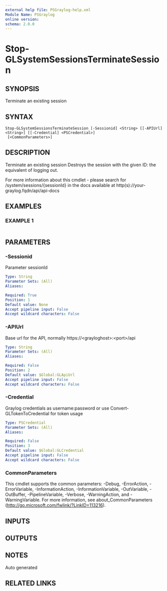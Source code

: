 ```yaml
---
external help file: PSGraylog-help.xml
Module Name: PSGraylog
online version:
schema: 2.0.0
---
```


# Stop-GLSystemSessionsTerminateSession

## SYNOPSIS
Terminate an existing session

## SYNTAX

```
Stop-GLSystemSessionsTerminateSession [-Sessionid] <String> [[-APIUrl] <String>] [[-Credential] <PSCredential>]
 [<CommonParameters>]
```

## DESCRIPTION
Terminate an existing session
Destroys the session with the given ID: the equivalent of logging out.

For more information about this cmdlet - please search for /system/sessions/{sessionId} in the docs available at http(s)://your-graylog.fqdn/api/api-docs

## EXAMPLES

### EXAMPLE 1
```

```

## PARAMETERS

### -Sessionid
Parameter sessionId

```yaml
Type: String
Parameter Sets: (All)
Aliases:

Required: True
Position: 1
Default value: None
Accept pipeline input: False
Accept wildcard characters: False
```

### -APIUrl
Base url for the API, normally https://\<grayloghost\>:\<port\>/api

```yaml
Type: String
Parameter Sets: (All)
Aliases:

Required: False
Position: 2
Default value: $Global:GLApiUrl
Accept pipeline input: False
Accept wildcard characters: False
```

### -Credential
Graylog credentials as username:password or use Convert-GLTokenToCredential for token usage

```yaml
Type: PSCredential
Parameter Sets: (All)
Aliases:

Required: False
Position: 3
Default value: $Global:GLCredential
Accept pipeline input: False
Accept wildcard characters: False
```

### CommonParameters
This cmdlet supports the common parameters: -Debug, -ErrorAction, -ErrorVariable, -InformationAction, -InformationVariable, -OutVariable, -OutBuffer, -PipelineVariable, -Verbose, -WarningAction, and -WarningVariable. For more information, see about_CommonParameters (http://go.microsoft.com/fwlink/?LinkID=113216).

## INPUTS

## OUTPUTS

## NOTES
Auto generated

## RELATED LINKS
